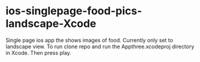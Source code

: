 # ios-singlepage-food-pics-landscape-Xcode
Single page ios app the shows images of food. Currently only set to landscape view. 
To run clone repo and run the Appthree.xcodeproj directory in Xcode. Then press play.